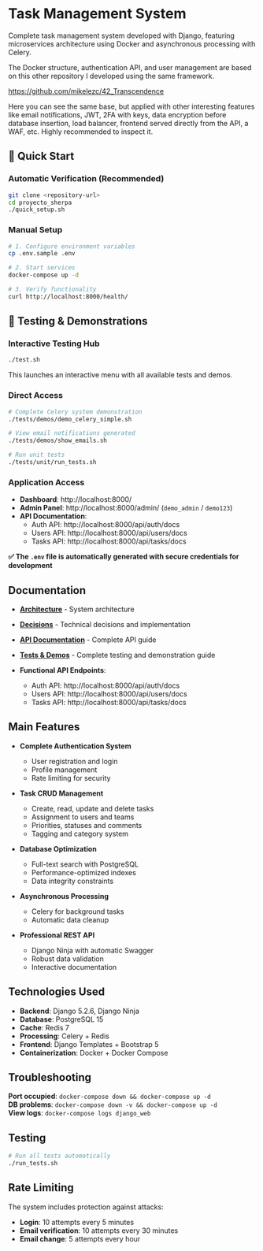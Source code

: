 # Task Management System

Complete task management system developed with Django, featuring microservices architecture using Docker and asynchronous processing with Celery.

The Docker structure, authentication API, and user management are based on this other repository I developed using the same framework.

https://github.com/mikelezc/42_Transcendence

Here you can see the same base, but applied with other interesting features like email notifications, JWT, 2FA with keys, data encryption before database insertion, load balancer, frontend served directly from the API, a WAF, etc. Highly recommended to inspect it.

## 🚀 Quick Start

### Automatic Verification (Recommended)
```bash
git clone <repository-url>
cd proyecto_sherpa
./quick_setup.sh
```

### Manual Setup
```bash
# 1. Configure environment variables
cp .env.sample .env

# 2. Start services
docker-compose up -d

# 3. Verify functionality
curl http://localhost:8000/health/
```

## 🧪 Testing & Demonstrations

### Interactive Testing Hub
```bash
./test.sh
```
This launches an interactive menu with all available tests and demos.

### Direct Access
```bash
# Complete Celery system demonstration
./tests/demos/demo_celery_simple.sh

# View email notifications generated
./tests/demos/show_emails.sh

# Run unit tests
./tests/unit/run_tests.sh
```

### Application Access
- **Dashboard**: http://localhost:8000/
- **Admin Panel**: http://localhost:8000/admin/ (`demo_admin` / `demo123`)
- **API Documentation**:
  - Auth API: http://localhost:8000/api/auth/docs
  - Users API: http://localhost:8000/api/users/docs  
  - Tasks API: http://localhost:8000/api/tasks/docs

**✅ The `.env` file is automatically generated with secure credentials for development**

## Documentation

- **[Architecture](docs/ARCHITECTURE.md)** - System architecture  
- **[Decisions](docs/DECISIONS.md)** - Technical decisions and implementation
- **[API Documentation](docs/API_DOCUMENTATION.md)** - Complete API guide
- **[Tests & Demos](tests/README.md)** - Complete testing and demonstration guide

- **Functional API Endpoints**:
  - Auth API: http://localhost:8000/api/auth/docs
  - Users API: http://localhost:8000/api/users/docs  
  - Tasks API: http://localhost:8000/api/tasks/docs

## Main Features

- **Complete Authentication System**
	- User registration and login
	- Profile management
	- Rate limiting for security

- **Task CRUD Management**
	- Create, read, update and delete tasks
	- Assignment to users and teams
	- Priorities, statuses and comments
	- Tagging and category system

- **Database Optimization**
	- Full-text search with PostgreSQL
	- Performance-optimized indexes
	- Data integrity constraints

- **Asynchronous Processing**
	- Celery for background tasks
	- Automatic data cleanup

- **Professional REST API**
	- Django Ninja with automatic Swagger
	- Robust data validation
	- Interactive documentation

## Technologies Used

- **Backend**: Django 5.2.6, Django Ninja
- **Database**: PostgreSQL 15 
- **Cache**: Redis 7
- **Processing**: Celery + Redis
- **Frontend**: Django Templates + Bootstrap 5
- **Containerization**: Docker + Docker Compose

## Troubleshooting

**Port occupied**: `docker-compose down && docker-compose up -d`  
**DB problems**: `docker-compose down -v && docker-compose up -d`  
**View logs**: `docker-compose logs django_web`

## Testing
```bash
# Run all tests automatically
./run_tests.sh
```

## Rate Limiting
The system includes protection against attacks:
- **Login**: 10 attempts every 5 minutes
- **Email verification**: 10 attempts every 30 minutes
- **Email change**: 5 attempts every hour

